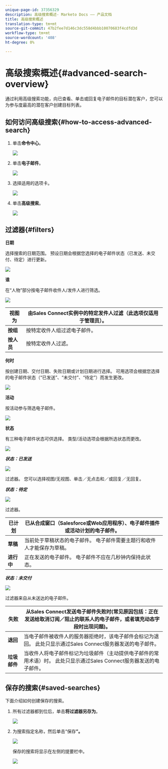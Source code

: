 ```yaml
---
unique-page-id: 37356329
description: 高级搜索概述- Marketo Docs —— 产品文档
title: 高级搜索概述
translation-type: tm+mt
source-git-commit: 47b2fee7d146c3dc558d4bbb10070683f4cdfd3d
workflow-type: tm+mt
source-wordcount: '408'
ht-degree: 0%

---
```



# 高级搜索概述{#advanced-search-overview}

通过利用高级搜索功能，向已查看、单击或回复电子邮件的目标潜在客户，您可以为参与度最高的潜在客户创建目标列表。

## 如何访问高级搜索{#how-to-access-advanced-search}

1. 单击&#x200B;**命令中心**。

   ![](assets/one.png)

1. 单击&#x200B;**电子邮件**。

   ![](assets/two.png)

1. 选择适用的选项卡。

   ![](assets/three.png)

1. 单击&#x200B;**高级搜索**。

   ![](assets/four.png)

## 过滤器{#filters}

**日期**

选择搜索的日期范围。 预设日期会根据您选择的电子邮件状态（已发送、未交付、待定）进行更新。

![](assets/date.png)

**谁**

在“人物”部分按电子邮件收件人/发件人进行筛选。

![](assets/who.png)

| **视图为** | 由Sales Connect实例中的特定发件人过滤（此选项仅适用于管理员）。 |
|---|---|
| **按组** | 按特定收件人组过滤电子邮件。 |
| **按人员** | 按特定收件人过滤。 |

**何时**

按创建日期、交付日期、失败日期或计划日期进行选择。 可用选项会根据您选择的电子邮件状态（“已发送”、“未交付”、“待定”）而发生更改。

![](assets/when.png)

**活动**

按活动参与筛选电子邮件。

![](assets/campaigns.png)

**状态**

有三种电子邮件状态可供选择。 类型/活动选项会根据所选状态而更改。

![](assets/status.png)

***状态：已发送***

![](assets/status-sent.png)

过滤器。 您可以选择视图/无视图、单击／无点击和／或回复／无回复。

***状态：待定***

![](assets/status-pending.png)

过滤器。

| **已计划** | 已从合成窗口（Salesforce或Web应用程序）、电子邮件插件或活动计划的电子邮件。 |
|---|---|
| **草稿** | 当前处于草稿状态的电子邮件。 电子邮件需要主题行和收件人才能保存为草稿。 |
| **进行中** | 正在发送的电子邮件。 电子邮件不应在几秒钟内保持此状态。 |

***状态：未交付***

![](assets/status-undelivered.png)

过滤器来自从未送达的电子邮件。

| **失败** | 从Sales Connect发送电子邮件失败时(常见原因包括：正在发送给取消订阅／阻止的联系人的电子邮件，或者填充动态字段时出现问题)。 |
|---|---|
| **退回** | 当电子邮件被收件人的服务器拒绝时，该电子邮件会标记为退回。 此处只显示通过Sales Connect服务器发送的电子邮件。 |
| **垃圾邮件** | 当收件人将电子邮件标记为垃圾邮件（主动提供电子邮件的常用术语）时。 此处只显示通过Sales Connect服务器发送的电子邮件。 |

## 保存的搜索{#saved-searches}

下面介绍如何创建保存的搜索。

1. 所有过滤器都到位后，单击&#x200B;**将过滤器另存为**。

   ![](assets/save-search-1.png)

1. 为搜索指定名称，然后单击“保存&#x200B;**”。**

   ![](assets/save-search-2.png)

   保存的搜索将显示在左侧的提要栏中。

   ![](assets/advanced-search-overview-15.png)

